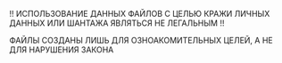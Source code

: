 !! ИСПОЛЬЗОВАНИЕ ДАННЫХ ФАЙЛОВ С ЦЕЛЬЮ КРАЖИ ЛИЧНЫХ ДАННЫХ ИЛИ ШАНТАЖА ЯВЛЯТЬСЯ НЕ ЛЕГАЛЬНЫМ !!

ФАЙЛЫ СОЗДАНЫ ЛИШЬ ДЛЯ ОЗНОАКОМИТЕЛЬНЫХ ЦЕЛЕЙ, А НЕ ДЛЯ НАРУШЕНИЯ ЗАКОНА
